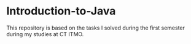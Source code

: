 # Introduction-to-Java
This repository is based on the tasks I solved during the first semester during my studies at CT ITMO.
